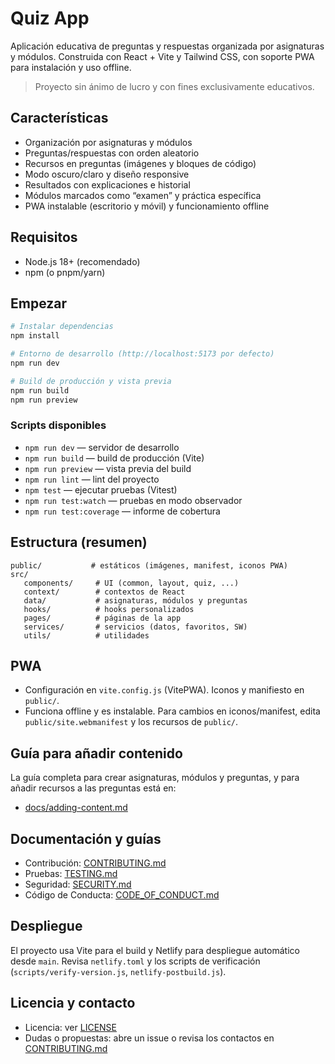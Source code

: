 # Quiz App

Aplicación educativa de preguntas y respuestas organizada por asignaturas y módulos. Construida con React + Vite y Tailwind CSS, con soporte PWA para instalación y uso offline.

> Proyecto sin ánimo de lucro y con fines exclusivamente educativos.

## Características

- Organización por asignaturas y módulos
- Preguntas/respuestas con orden aleatorio
- Recursos en preguntas (imágenes y bloques de código)
- Modo oscuro/claro y diseño responsive
- Resultados con explicaciones e historial
- Módulos marcados como “examen” y práctica específica
- PWA instalable (escritorio y móvil) y funcionamiento offline

## Requisitos

- Node.js 18+ (recomendado)
- npm (o pnpm/yarn)

## Empezar

```bash
# Instalar dependencias
npm install

# Entorno de desarrollo (http://localhost:5173 por defecto)
npm run dev

# Build de producción y vista previa
npm run build
npm run preview
```

### Scripts disponibles

- `npm run dev` — servidor de desarrollo
- `npm run build` — build de producción (Vite)
- `npm run preview` — vista previa del build
- `npm run lint` — lint del proyecto
- `npm test` — ejecutar pruebas (Vitest)
- `npm run test:watch` — pruebas en modo observador
- `npm run test:coverage` — informe de cobertura

## Estructura (resumen)

```
public/           # estáticos (imágenes, manifest, iconos PWA)
src/
   components/     # UI (common, layout, quiz, ...)
   context/        # contextos de React
   data/           # asignaturas, módulos y preguntas
   hooks/          # hooks personalizados
   pages/          # páginas de la app
   services/       # servicios (datos, favoritos, SW)
   utils/          # utilidades
```

## PWA

- Configuración en `vite.config.js` (VitePWA). Iconos y manifiesto en `public/`.
- Funciona offline y es instalable. Para cambios en iconos/manifest, edita `public/site.webmanifest` y los recursos de `public/`.

## Guía para añadir contenido

La guía completa para crear asignaturas, módulos y preguntas, y para añadir recursos a las preguntas está en:

- [docs/adding-content.md](./docs/adding-content.md)

## Documentación y guías

- Contribución: [CONTRIBUTING.md](./CONTRIBUTING.md)
- Pruebas: [TESTING.md](./docs/TESTING.md)
- Seguridad: [SECURITY.md](./SECURITY.md)
- Código de Conducta: [CODE_OF_CONDUCT.md](./CODE_OF_CONDUCT.md)

## Despliegue

El proyecto usa Vite para el build y Netlify para despliegue automático desde `main`. Revisa `netlify.toml` y los scripts de verificación (`scripts/verify-version.js`, `netlify-postbuild.js`).

## Licencia y contacto

- Licencia: ver [LICENSE](./LICENSE)
- Dudas o propuestas: abre un issue o revisa los contactos en [CONTRIBUTING.md](./CONTRIBUTING.md)


